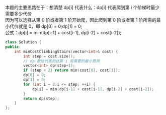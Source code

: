 本题的主要思路在于：想清楚 dp\[i] 代表什么：dp\[i] 代表爬到第 i 个阶梯时最少需要多少代价  
因为可以选择从第 0 阶或者第 1 阶开始爬，因此爬到第 0 阶或者第 1 阶所需的最小代价就是 0，即 dp\[0] = 0;dp\[1] = 0;  
公式：dp\[i] = min(dp\[i-1] + cost\[i-1], dp\[i-2] + cost\[i-2]);
```cpp
class Solution {
public:
    int minCostClimbingStairs(vector<int>& cost) {
        int step = cost.size();
        // dp 数组代表到达第 i 层需要的最小费用
        vector<int> dp(step+1);
        if (step < 2) return min(cost[0], cost[1]);
        dp[0] = 0;
        dp[1] = 0;
        for (int i = 2;i <= step; ++i) {
            dp[i] = min(dp[i-1] + cost[i-1], dp[i-2] + cost[i-2]);
        }
        return dp[step];
    }
};
```
